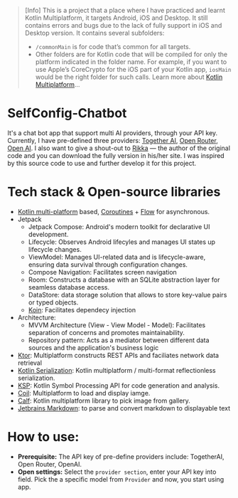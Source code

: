 >[Info] This is a project that a place where I have practiced and learnt Kotlin Multiplatform, it targets Android, iOS and Desktop.
> It still contains errors and bugs due to the lack of fully support in iOS and Desktop version.
> It contains several subfolders:
>  - `/commonMain` is for code that’s common for all targets.
>  - Other folders are for Kotlin code that will be compiled for only the platform indicated in the folder name.
    For example, if you want to use Apple’s CoreCrypto for the iOS part of your Kotlin app,
    `iosMain` would be the right folder for such calls.
> Learn more about [Kotlin Multiplatform](https://www.jetbrains.com/help/kotlin-multiplatform-dev/get-started.html)…


# SelfConfig-Chatbot 
It's a chat bot app that support multi AI providers, through your API key. Currently, I have pre-defined three providers: [Together AI](https://www.together.ai/), [Open Router](https://www.openrouter.ai), [Open AI](http://openai.com). 
I also want to give a shout-out to [Rikka](https://rikka-ai.com/) — the author of the original code and you can download the fully version in his/her site. I was inspired by this source code to use and further develop it for this project. 

# Tech stack & Open-source libraries
- [Kotlin multi-platform](https://kotlinlang.org/docs/multiplatform.html) based, [Coroutines](https://github.com/Kotlin/kotlinx.coroutines) + [Flow](https://kotlinlang.org/api/kotlinx.coroutines/kotlinx-coroutines-core/kotlinx.coroutines.flow/) for asynchronous.
- Jetpack
  - Jetpack Compose: Android's modern toolkit for declarative UI development.
  - Lifecycle: Observes Android lifecyles and manages UI states up lifecycle changes.
  - ViewModel: Manages UI-related data and is lifecycle-aware, ensuring data survival through configuration changes.
  - Compose Navigation: Facilitates screen navigation
  - Room: Constructs a database with an SQLite abstraction layer for seamless database access.
  - DataStore: data storage solution that allows to store key-value pairs or typed objects.
  - [Koin](https://insert-koin.io/): Facilitates dependecy injection
- Architecture:
  - MVVM Architecture (View - View Model - Model): Facilitates separation of concerns and promotes maintainability.
  - Repository pattern: Acts as a mediator between different data sources and the application's business logic
- [Ktor](https://ktor.io/): Multiplatform constructs REST APIs and faciliates network data retrieval
- [Kotlin Serialization](https://github.com/Kotlin/kotlinx.serialization): Kotlin multiplatform / multi-format reflectionless serialization.
- [KSP](https://github.com/google/ksp): Kotlin Symbol Processing API for code generation and analysis.
- [Coil](https://coil-kt.github.io/coil/compose): Multiplatform to load and display iamge.
- [Calf](https://github.com/MohamedRejeb/Calf): Kotlin multiplatform library to pick image from gallery.
- [Jetbrains Markdown](https://www.jetbrains.com/help/idea/markdown.html): to parse and convert markdown to displayable text

# How to use: 
- **Prerequisite:** The API key of pre-define providers include: TogetherAI, Open Router, OpenAI. 
- **Open settings:** Select the `provider section`, enter your API key into field. Pick the a specific model from `Provider` and now, you start using app. 

